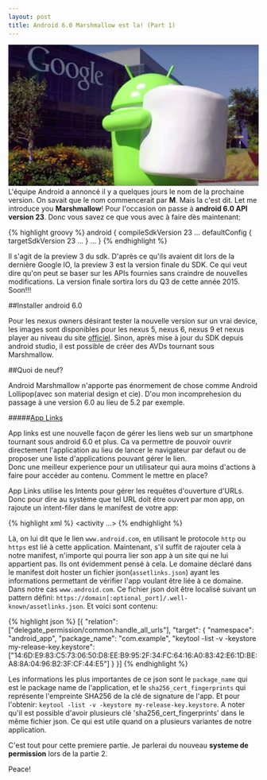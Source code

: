 ```yaml
---
layout: post
title: Android 6.0 Marshmallow est la! (Part 1)
---
```


![android 6.0](/assets/marshmallow.jpg)
L'équipe Android a annoncé il y a quelques jours le nom de la prochaine version. On savait que le nom commencerait par __M__. Mais la c'est dit. Let me introduce you __Marshmallow__! Pour l'occasion on passe à __android 6.0 API version 23__. Donc vous savez ce que vous avec à faire dès maintenant:

{% highlight groovy %}
android {
    compileSdkVersion 23
    ...
    defaultConfig {
        targetSdkVersion 23
        ...
    }
    ...
}
{% endhighlight %}

Il s'agit de la preview 3 du sdk. D'après ce qu'ils avaient dit lors de la dernière Google IO, la preview 3 est la version finale du SDK. Ce qui veut dire qu'on peut se baser sur les APIs fournies sans craindre de nouvelles modifications. La version finale sortira lors du Q3 de cette année 2015. Soon!!!

##Installer android 6.0

Pour les nexus owners désirant tester la nouvelle version sur un vrai device, les images sont disponibles pour les nexus 5, nexus 6, nexus 9 et nexus player au niveau du site [officiel](http://developer.android.com/preview/download.html).
Sinon, après mise à jour du SDK depuis android studio, il est possible de créer des AVDs tournant sous Marshmallow.

##Quoi de neuf?

Android Marshmallow n'apporte pas énormement de chose comme Android Lollipop(avec son material design et cie). D'ou mon incomprehesion du passage à une version 6.0 au lieu de 5.2 par exemple.  

#####[App Links](http://developer.android.com/preview/features/app-linking.html)

App links est une nouvelle façon de gérer les liens web sur un smartphone tournant sous android 6.0 et plus. Ca va permettre de pouvoir ouvrir directement l'application au lieu de lancer le navigateur par defaut ou de proposer une liste d'applications pouvant gérer le lien.  
Donc une meilleur experience pour un utilisateur qui aura moins d'actions à faire pour accéder au contenu. 
Comment le mettre en place?  

App Links utilise les Intents pour gérer les requêtes d'ouverture d'URLs. Donc pour dire au système que tel URL doit être ouvert par mon app, on rajoute un intent-filer dans le manifest de votre app:

{% highlight xml %}
<activity ...>
    <intent-filter>
        <action android:name="android.intent.action.VIEW" />
        <category android:name="android.intent.category.DEFAULT" />
        <category android:name="android.intent.category.BROWSABLE" />
        <data android:scheme="http" />
        <data android:scheme="https" />
        <data android:host="www.android.com" />
    </intent-filter>
</activity>
{% endhighlight %}

Là, on lui dit que le lien `www.android.com`, en utilisant le protocole `http` ou `https` est lié à cette application.
Maintenant, s'il suffit de rajouter cela à notre manifest, n'importe qui pourra lier son app à un site qui ne lui appartient pas. Ils ont évidemment pensé à cela. Le domaine déclaré dans le manifest doit hoster un fichier json(`assetlinks.json`) ayant les informations permettant de vérifier l'app voulant être liée à ce domaine. Dans notre cas `www.android.com`. 
Ce fichier json doit être localisé suivant un pattern défini: 
`https://domain[:optional_port]/.well-known/assetlinks.json`. 
Et voici sont contenu:  

{% highlight json %}
[{
    "relation": ["delegate_permission/common.handle_all_urls"],
    "target": {
      	"namespace": "android_app",
      	"package_name": "com.example",
      	"keytool -list -v -keystore my-release-key.keystore":
      	["14:6D:E9:83:C5:73:06:50:D8:EE:B9:95:2F:34:FC:64:16:A0:83:42:E6:1D:BE:A8:8A:04:96:B2:3F:CF:44:E5"]
    }
}]
{% endhighlight %}

Les informations les plus importantes de ce json sont le `package_name` qui est le package name de l'application, et le `sha256_cert_fingerprints` qui représente l'empreinte SHA256 de la clé de signature de l'app. Et pour l'obtenir: `keytool -list -v -keystore my-release-key.keystore`. A noter qu'il est possible d'avoir plusieurs clé 'sha256_cert_fingerprints' dans le même fichier json. Ce qui est utile quand on a plusieurs variantes de notre application.

C'est tout pour cette premiere partie. Je parlerai du nouveau __systeme de permission__ lors de la partie 2. 

Peace!